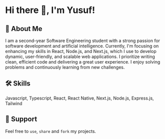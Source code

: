 # Hi there 👋, I'm Yusuf!

## 🚀 About Me

I am a second-year Software Engineering student with a strong passion for software development and artificial intelligence. Currently, I'm focusing on enhancing my skills in React, Node.js, and Next.js, which I use to develop dynamic, user-friendly, and scalable web applications.
I prioritize writing clean, efficient code and delivering a great user experience. I enjoy solving problems and continuously learning from new challenges.

## 🛠 Skills

Javascript, Typescript, React, React Native, Next.js, Node.js, Express.js, Tailwind

## 🤝 Support

Feel free to `use`, `share` and `fork` my projects.
